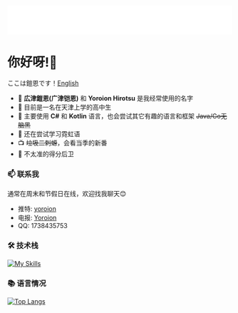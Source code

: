 <p align="center">
<img src="/header.svg" align="center" />
</p>

#  你好呀!🌟
ここは鎧恩です！[English](./README_en.md)
- 🐲 **広津鎧恩(广津铠恩)** 和 **Yoroion Hirotsu** 是我经常使用的名字
- 🐶 目前是一名在天津上学的高中生
- 🌱 主要使用 **C#** 和 **Kotlin** 语言，也会尝试其它有趣的语言和框架 ~~Java/Go无脑黑~~
- 📖 还在尝试学习霓虹语
- 📺 ~~垃圾二刺螈~~，会看当季的新番
- 🏀 不太准的得分后卫

### 📫 联系我
通常在周末和节假日在线，欢迎找我聊天😊
- 推特: [yoroion](https://twitter.com/yoroion)
- 电报: [Yoroion](https://t.me/Yoroion)
- QQ: 1738435753

### 🛠️ 技术栈

[![My Skills](https://skillicons.dev/icons?i=cs,dotnet,kotlin,visualstudio,vscode,js,svelte)](https://skillicons.dev)

### 📚 语言情况
[![Top Langs](https://github-readme-stats.vercel.app/api/top-langs/?username=Yoroion&theme=radical)](https://github.com/anuraghazra/github-readme-stats)
